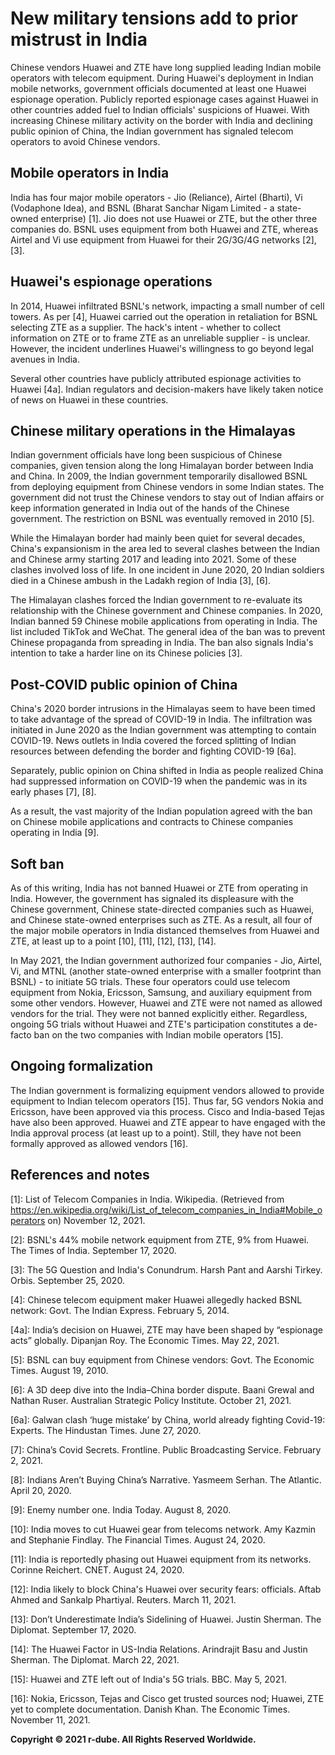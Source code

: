 # New military tensions add to prior mistrust in India
Chinese vendors Huawei and ZTE have long supplied leading Indian mobile operators with telecom equipment.
During Huawei's deployment in Indian mobile networks, government officials documented at least one Huawei espionage operation.
Publicly reported espionage cases against Huawei in other countries added fuel to Indian officials' suspicions of Huawei.
With increasing Chinese military activity on the border with India and declining public opinion of China, the Indian government has signaled telecom operators to avoid Chinese vendors.

## Mobile operators in India
India has four major mobile operators - Jio (Reliance), Airtel (Bharti), Vi (Vodaphone Idea), and BSNL (Bharat Sanchar Nigam Limited - a state-owned enterprise) \[1\].
Jio does not use Huawei or ZTE, but the other three companies do.
BSNL uses equipment from both Huawei and ZTE, whereas Airtel and Vi use equipment from Huawei for their 2G/3G/4G networks \[2\], \[3\].

## Huawei's espionage operations
In 2014, Huawei infiltrated BSNL's network, impacting a small number of cell towers.
As per \[4\], Huawei carried out the operation in retaliation for BSNL selecting ZTE as a supplier. 
The hack's intent - whether to collect information on ZTE or to frame ZTE as an unreliable supplier - is unclear.
However, the incident underlines Huawei's willingness to go beyond legal avenues in India.

Several other countries have publicly attributed espionage activities to Huawei \[4a\].
Indian regulators and decision-makers have likely taken notice of news on Huawei in these countries. 

## Chinese military operations in the Himalayas
Indian government officials have long been suspicious of Chinese companies, given tension along the long Himalayan border between India and China.
In 2009, the Indian government temporarily disallowed BSNL from deploying equipment from Chinese vendors in some Indian states.
The government did not trust the Chinese vendors to stay out of Indian affairs or keep information generated in India out of the hands of the Chinese government.
The restriction on BSNL was eventually removed in 2010 \[5\].

While the Himalayan border had mainly been quiet for several decades, China's expansionism in the area led to several clashes between the Indian and Chinese army starting 2017 and leading into 2021.
Some of these clashes involved loss of life.
In one incident in June 2020, 20 Indian soldiers died in a Chinese ambush in the Ladakh region of India \[3\], \[6\].

The Himalayan clashes forced the Indian government to re-evaluate its relationship with the Chinese government and Chinese companies.
In 2020, Indian banned 59 Chinese mobile applications from operating in India. 
The list included TikTok and WeChat.
The general idea of the ban was to prevent Chinese propaganda from spreading in India.
The ban also signals India's intention to take a harder line on its Chinese policies \[3\].

## Post-COVID public opinion of China 
China's 2020 border intrusions in the Himalayas seem to have been timed to take advantage of the spread of COVID-19 in India.
The infiltration was initiated in June 2020 as the Indian government was attempting to contain COVID-19.
News outlets in India covered the forced splitting of Indian resources between defending the border and fighting COVID-19 \[6a\].

Separately, public opinion on China shifted in India as people realized China had suppressed information on COVID-19 when the pandemic was in its early phases \[7\], \[8\].

As a result, the vast majority of the Indian population agreed with the ban on Chinese mobile applications and contracts to Chinese companies operating in India \[9\].

## Soft ban
As of this writing, India has not banned Huawei or ZTE from operating in India.
However, the government has signaled its displeasure with the Chinese government, Chinese state-directed companies such as Huawei, and Chinese state-owned enterprises such as ZTE. 
As a result, all four of the major mobile operators in India distanced themselves from Huawei and ZTE, at least up to a point \[10\], \[11\], \[12\], \[13\], \[14\].

In May 2021, the Indian government authorized four companies - Jio, Airtel, Vi, and MTNL (another state-owned enterprise with a smaller footprint than BSNL) - to initiate 5G trials.
These four operators could use telecom equipment from Nokia, Ericsson, Samsung, and auxiliary equipment from some other vendors.
However, Huawei and ZTE were not named as allowed vendors for the trial.
They were not banned explicitly either.
Regardless, ongoing 5G trials without Huawei and ZTE's participation constitutes a de-facto ban on the two companies with Indian mobile operators \[15\].

## Ongoing formalization
The Indian government is formalizing equipment vendors allowed to provide equipment to Indian telecom operators \[15\].
Thus far, 5G vendors Nokia and Ericsson, have been approved via this process.
Cisco and India-based Tejas have also been approved.
Huawei and ZTE appear to have engaged with the India approval process (at least up to a point). 
Still, they have not been formally approved as allowed vendors \[16\].


## References and notes
\[1\]: List of Telecom Companies in India. Wikipedia. (Retrieved from https://en.wikipedia.org/wiki/List_of_telecom_companies_in_India#Mobile_operators on) November 12, 2021.

\[2\]: BSNL's 44% mobile network equipment from ZTE, 9% from Huawei. The Times of India. September 17, 2020.

\[3\]: The 5G Question and India's Conundrum. Harsh Pant and Aarshi Tirkey. Orbis. September 25, 2020.

\[4\]: Chinese telecom equipment maker Huawei allegedly hacked BSNL network: Govt. The Indian Express. February 5, 2014.

\[4a\]: India’s decision on Huawei, ZTE may have been shaped by “espionage acts” globally. Dipanjan Roy. The Economic Times. May 22, 2021.

\[5\]: BSNL can buy equipment from Chinese vendors: Govt. The Economic Times. August 19, 2010.

\[6\]: A 3D deep dive into the India–China border dispute. Baani Grewal and Nathan Ruser. Australian Strategic Policy Institute. October 21, 2021.

\[6a\]: Galwan clash ‘huge mistake’ by China, world already fighting Covid-19: Experts. The Hindustan Times. June 27, 2020.

\[7\]: China’s Covid Secrets. Frontline. Public Broadcasting Service. February 2, 2021.

\[8\]: Indians Aren’t Buying China’s Narrative. Yasmeem Serhan. The Atlantic. April 20, 2020.

\[9\]: Enemy number one. India Today. August 8, 2020.

\[10\]: India moves to cut Huawei gear from telecoms network. Amy Kazmin and Stephanie Findlay. The Financial Times. August 24, 2020.

\[11\]: India is reportedly phasing out Huawei equipment from its networks. Corinne Reichert. CNET. August 24, 2020.

\[12\]: India likely to block China's Huawei over security fears: officials. Aftab Ahmed and Sankalp Phartiyal. Reuters. March 11, 2021.

\[13\]: Don’t Underestimate India’s Sidelining of Huawei. Justin Sherman. The Diplomat. September 17, 2020.

\[14\]: The Huawei Factor in US-India Relations. Arindrajit Basu and Justin Sherman. The Diplomat. March 22, 2021.

\[15\]: Huawei and ZTE left out of India's 5G trials. BBC. May 5, 2021.

\[16\]: Nokia, Ericsson, Tejas and Cisco get trusted sources nod; Huawei, ZTE yet to complete documentation. Danish Khan. The Economic Times. November 11, 2021.

**Copyright © 2021 r-dube. All Rights Reserved Worldwide.**